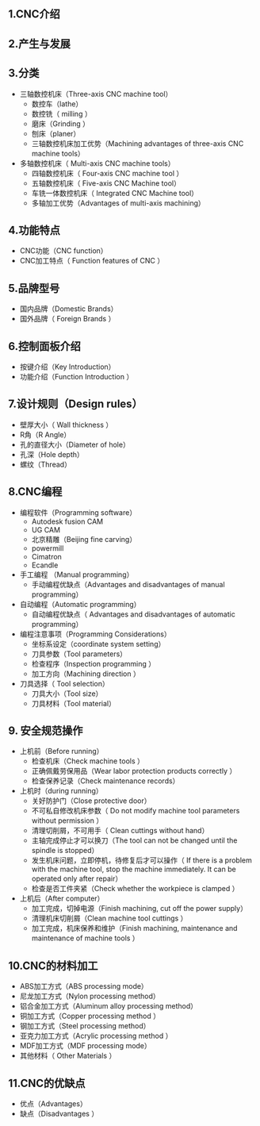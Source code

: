 
## 1.CNC介绍
## 2.产生与发展
## 3.分类
* 三轴数控机床（Three-axis CNC machine tool）
  * 数控车（lathe）
  * 数控铣（ milling ）
  * 磨床（Grinding ）
  * 刨床（planer）
  * 三轴数控机床加工优势（Machining advantages of three-axis CNC machine tools）
* 多轴数控机床（ Multi-axis CNC machine tools）
  * 四轴数控机床（ Four-axis CNC machine tool ）
  * 五轴数控机床（ Five-axis CNC Machine tool）
  * 车铣一体数控机床（ Integrated CNC Machine tool）
  * 多轴加工优势（Advantages of multi-axis machining）
## 4.功能特点
  * CNC功能（CNC function）
  * CNC加工特点（ Function features of CNC ）
## 5.品牌型号
* 国内品牌（Domestic Brands）
* 国外品牌（ Foreign Brands ）
## 6.控制面板介绍
* 按键介绍（Key Introduction）
* 功能介绍（Function Introduction ）
## 7.设计规则（Design rules）
* 壁厚大小（ Wall thickness ）
* R角（R Angle）
* 孔的直径大小（Diameter of hole）
* 孔深（Hole depth）
* 螺纹（Thread）
## 8.CNC编程
* 编程软件（Programming software）
  * Autodesk fusion CAM
  * UG CAM
  * 北京精雕（Beijing fine carving）
  * powermill
  * Cimatron 
  * Ecandle
* 手工编程 （Manual programming）
  * 手动编程优缺点（Advantages and disadvantages of manual programming）
* 自动编程（Automatic programming）
  * 自动编程优缺点（ Advantages and disadvantages of automatic programming）
* 编程注意事项（Programming Considerations）
  * 坐标系设定（coordinate system setting）
  * 刀具参数（Tool parameters）
  * 检查程序（Inspection programming ）
  * 加工方向（Machining direction ）
* 刀具选择（ Tool selection）
  * 刀具大小（Tool size）
  * 刀具材料（Tool material）
## 9. 安全规范操作
* 上机前（Before running）
  * 检查机床（Check machine tools ）
  * 正确佩戴劳保用品（Wear labor protection products correctly ）
  * 检查保养记录（Check maintenance records）
* 上机时（during running）
  * 关好防护门（Close protective door）
  * 不可私自修改机床参数（ Do not modify machine tool parameters without permission ）
  * 清理切削屑，不可用手（ Clean cuttings without hand）
  * 主轴完成停止才可以换刀（The tool can not be changed until the spindle is stopped）
  * 发生机床问题，立即停机，待修复后才可以操作（ If there is a problem with the machine tool, stop the machine immediately. It can be operated only after repair）
  * 检查是否工件夹紧（Check whether the workpiece is clamped ）
* 上机后（After computer）
  * 加工完成，切掉电源（Finish machining, cut off the power supply）
  * 清理机床切削屑（Clean machine tool cuttings ）
  * 加工完成，机床保养和维护（Finish machining, maintenance and maintenance of machine tools ）
## 10.CNC的材料加工
* ABS加工方式（ABS processing mode）
* 尼龙加工方式（Nylon processing method）
* 铝合金加工方式（Aluminum alloy processing method）
* 铜加工方式（Copper processing method ）
* 钢加工方式（Steel processing method）
* 亚克力加工方式（Acrylic processing method ）
* MDF加工方式（MDF processing mode）
* 其他材料（ Other Materials ）


## 11.CNC的优缺点
* 优点（Advantages）
* 缺点（Disadvantages ）
